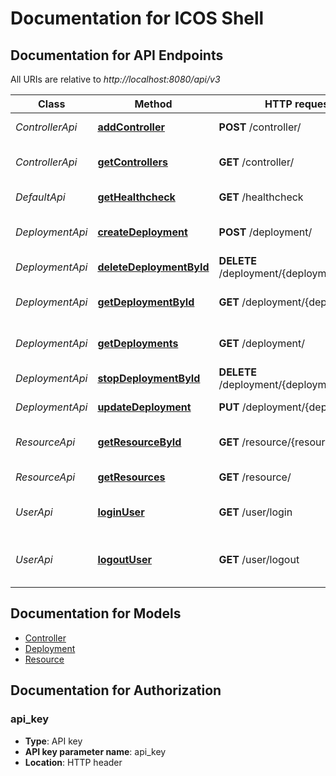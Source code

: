 # Documentation for ICOS Shell

<a name="documentation-for-api-endpoints"></a>
## Documentation for API Endpoints

All URIs are relative to *http://localhost:8080/api/v3*

| Class | Method | HTTP request | Description |
|------------ | ------------- | ------------- | -------------|
| *ControllerApi* | [**addController**](Apis/ControllerApi.md#addcontroller) | **POST** /controller/ | Adds a new controller |
*ControllerApi* | [**getControllers**](Apis/ControllerApi.md#getcontrollers) | **GET** /controller/ | Returns a list of controllers |
| *DefaultApi* | [**getHealthcheck**](Apis/DefaultApi.md#gethealthcheck) | **GET** /healthcheck | Health check |
| *DeploymentApi* | [**createDeployment**](Apis/DeploymentApi.md#createdeployment) | **POST** /deployment/ | Creates a new deployment |
*DeploymentApi* | [**deleteDeploymentById**](Apis/DeploymentApi.md#deletedeploymentbyid) | **DELETE** /deployment/{deploymentId} | Deletes a deployment |
*DeploymentApi* | [**getDeploymentById**](Apis/DeploymentApi.md#getdeploymentbyid) | **GET** /deployment/{deploymentId} | Find deployment by ID |
*DeploymentApi* | [**getDeployments**](Apis/DeploymentApi.md#getdeployments) | **GET** /deployment/ | Returns a list of deployments |
*DeploymentApi* | [**stopDeploymentById**](Apis/DeploymentApi.md#stopdeploymentbyid) | **DELETE** /deployment/{deploymentId}/stop | Stops a deployment |
*DeploymentApi* | [**updateDeployment**](Apis/DeploymentApi.md#updatedeployment) | **PUT** /deployment/{deploymentId} | Updates a deployment |
| *ResourceApi* | [**getResourceById**](Apis/ResourceApi.md#getresourcebyid) | **GET** /resource/{resourceId} | Find resource by ID |
*ResourceApi* | [**getResources**](Apis/ResourceApi.md#getresources) | **GET** /resource/ | Returns a list of resources |
| *UserApi* | [**loginUser**](Apis/UserApi.md#loginuser) | **GET** /user/login | Logs user into the system |
*UserApi* | [**logoutUser**](Apis/UserApi.md#logoutuser) | **GET** /user/logout | Logs out current logged in user session |


<a name="documentation-for-models"></a>
## Documentation for Models

 - [Controller](./Models/Controller.md)
 - [Deployment](./Models/Deployment.md)
 - [Resource](./Models/Resource.md)


<a name="documentation-for-authorization"></a>
## Documentation for Authorization

<a name="api_key"></a>
### api_key

- **Type**: API key
- **API key parameter name**: api_key
- **Location**: HTTP header

